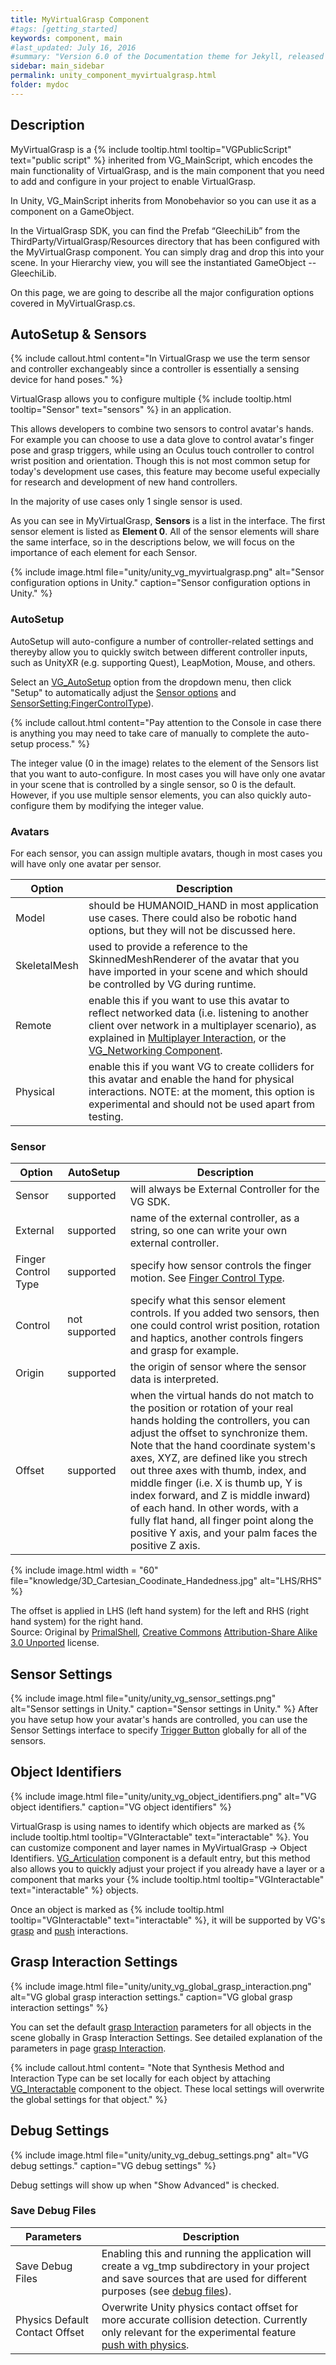 ```yaml
---
title: MyVirtualGrasp Component
#tags: [getting_started]
keywords: component, main
#last_updated: July 16, 2016
#summary: "Version 6.0 of the Documentation theme for Jekyll, released July 4, 2016, implements relative links so you can view the files offline or on any server without configuring urls and baseurls. Additionally, you can store pages in subdirectories. Templates for alerts and images are available."
sidebar: main_sidebar
permalink: unity_component_myvirtualgrasp.html
folder: mydoc
---
```


## Description

MyVirtualGrasp is a {% include tooltip.html tooltip="VGPublicScript" text="public script" %} inherited from VG_MainScript, which encodes the main functionality of VirtualGrasp, and is the main component that you need to add and configure in your project to enable VirtualGrasp.

In Unity, VG_MainScript inherits from Monobehavior so you can use it as a component on a GameObject.

In the VirtualGrasp SDK, you can find the Prefab “GleechiLib” from the ThirdParty/VirtualGrasp/Resources directory that has been configured with the MyVirtualGrasp component. You can simply drag and drop this into your scene. In your Hierarchy view, you will see the instantiated GameObject -- GleechiLib.

On this page, we are going to describe all the major configuration options covered in MyVirtualGrasp.cs.

## AutoSetup & Sensors

{% include callout.html content="In VirtualGrasp we use the term sensor and controller exchangeably since a controller is essentially a sensing device for hand poses." %}

VirtualGrasp allows you to configure multiple {% include tooltip.html tooltip="Sensor" text="sensors" %} in an application. 

This allows developers to combine two sensors to control avatar's hands. For example you can choose to use a data glove to control avatar's finger pose and grasp triggers, while using an Oculus touch controller to control wrist position and orientation. Though this is not most common setup for today's development use cases, this feature may become useful expecially for research and development of new hand controllers. 

In the majority of use cases only 1 single sensor is used. 

As you can see in MyVirtualGrasp, **Sensors** is a list in the interface. The first sensor element is listed as **Element 0**. All of the sensor elements will share the same interface, so in the descriptions below, we will focus on the importance of each element for each Sensor.

{% include image.html file="unity/unity_vg_myvirtualgrasp.png" alt="Sensor configuration options in Unity." caption="Sensor configuration options in Unity." %}

### AutoSetup

AutoSetup will auto-configure a number of controller-related settings and thereyby allow you to quickly switch between different controller inputs, such as UnityXR (e.g. supporting Quest), LeapMotion, Mouse, and others.

Select an [VG_AutoSetup](virtualgrasp_unityapi.html#vg_autosetup) option from the dropdown menu, then click "Setup" to automatically adjust the [Sensor options](#sensor) and [SensorSetting:FingerControlType](#finger-control-type)). 

{% include callout.html content="Pay attention to the Console in case there is anything you may need to take care of manually to complete the auto-setup process." %}

The integer value (0 in the image) relates to the element of the Sensors list that you want to auto-configure.
In most cases you will have only one avatar in your scene that is controlled by a single sensor, so 0 is the default. However, if you use multiple sensor elements, you can also quickly auto-configure them by modifying the integer value.

<!--
<div class="panel-group" id="accordion1">
    <div class="panel panel-default">
        <div class="panel-heading">
            <h4 class="panel-title">
                <a class="noCrossRef accordion-toggle" data-toggle="collapse" data-parent="#accordion1" href="#collapseOne1">Show Image</a>
            </h4>
        </div>
        <div id="collapseOne1" class="panel-collapse collapse noCrossRef">
            <div class="panel-body">
                <img src="/images/unity/unity_vg_myvirtualgrasp.png">
            </div>
        </div>
    </div>
</div>
-->

### Avatars

For each sensor, you can assign multiple avatars, though in most cases you will have only one avatar per sensor.

<!--{% include image.html file="unity/unity_vg_myvirtualgrasp_avatar.png" alt="Avatar configuration options in Unity." caption="Avatar configuration options in Unity." %}-->

| Option | Description |
|-------|--------|
| Model | should be HUMANOID_HAND in most application use cases. There could also be robotic hand options, but they will not be discussed here. | 
| SkeletalMesh| used to provide a reference to the SkinnedMeshRenderer of the avatar that you have imported in your scene and which should be controlled by VG during runtime. | 
| Remote | enable this if you want to use this avatar to reflect networked data (i.e. listening to another client over network in a multiplayer scenario), as explained in [Multiplayer Interaction](multiplayer_interaction.html), or the [VG_Networking Component](unity_component_vgnetworing.html).| 
| Physical | enable this if you want VG to create colliders for this avatar and enable the hand for physical interactions. NOTE: at the moment, this option is experimental and should not be used apart from testing.| 

<!--Check the **Replay** option if you want to use this avatar not for runtime-control, but for replaying recorded sensor data, as explained in [Sensor Record and Replay](sensor_record_replay.html), or the [VG_Recorder Component](unity_component_vgrecorder.html).-->

### Sensor

<!--{% include image.html file="unity/unity_vg_sensor.png" alt="Sensor configuration options in Unity." caption="Sensor configuration options in Unity." %}-->

| Option | AutoSetup | Description |
|-------|--------|--------|
| Sensor | supported | will always be External Controller for the VG SDK. | 
| External| supported | name of the external controller, as a string, so one can write your own external controller.|  
| Finger Control Type | supported | specify how sensor controls the finger motion. See [Finger Control Type](virtualgrasp_unityapi.html#vg_fingercontroltype). | 
| Control | not supported | specify what this sensor element controls. If you added two sensors, then one could control wrist position, rotation and  haptics, another controls fingers and grasp for example.| 
| Origin | supported | the origin of sensor where the sensor data is interpreted. | 
| Offset | supported | when the virtual hands do not match to the position or rotation of your real hands holding the controllers, you can adjust the offset to synchronize them. Note that the hand coordinate system's axes, XYZ, are defined like you strech out three axes with thumb, index, and middle finger (i.e. X is thumb up, Y is index forward, and Z is middle inward) of each hand. In other words, with a fully flat hand, all finger point along the positive Y axis, and your palm faces the positive Z axis.| 

<!--| Finger Control Type | Description |
|-------|--------|
| BY_SENSOR_FULL_DOFS | for sensor that can provide full dofs hand tracking like Leap Motion, the avatar hand will follow your own hand on all dofs. | 
| BY_SENSOR_LOW_DOFS| for sensor that can only provide one dof for each finger, like some data gloves, the avatar hand finger will be bended by just one value for each finger following a predefined animation path | 
| BY_ANIMATION | for all sensor types which all provide a single value, grabbing strength, range between 0.0 and 1.0, all fingers will follow a predefined path in animation. | 
| BY_OSCILLATED_ANIMATION | will let hand animated a little bit when not interacting with any object to avoid "rigid hand" feeling. (Experimental) | 
| BY_EXTERNAL | only relevant for External Controller sensor type, finger will be set by an externally specified finger dofs. | -->

{% include image.html width = "60" file="knowledge/3D_Cartesian_Coodinate_Handedness.jpg" alt="LHS/RHS" %} <figcaption>The offset is applied in LHS (left hand system) for the left and RHS (right hand system) for the right hand.<br>Source: Original by <a href="https://commons.wikimedia.org/wiki/File:3D_Cartesian_Coodinate_Handedness.jpg">PrimalShell</a>, <a href="https://en.wikipedia.org/wiki/en:Creative_Commons">Creative Commons</a> <a href="https://creativecommons.org/licenses/by-sa/3.0/deed.en">Attribution-Share Alike 3.0 Unported</a> license.</figcaption>

## Sensor Settings

{% include image.html file="unity/unity_vg_sensor_settings.png" alt="Sensor settings in Unity." caption="Sensor settings in Unity." %}
After you have setup how your avatar's hands are controlled, you can use the Sensor Settings interface to specify [Trigger Button](virtualgrasp_unityapi.html#vg_vrbutton) globally for all of the sensors.

## Object Identifiers

{% include image.html file="unity/unity_vg_object_identifiers.png" alt="VG object identifiers." caption="VG object identifiers" %}

VirtualGrasp is using names to identify which objects are marked as {% include tooltip.html tooltip="VGInteractable" text="interactable" %}. You can customize component and layer names in MyVirtualGrasp → Object Identifiers. 
[VG_Articulation](unity_component_vgarticulation.html) component is a default entry, but this method also allows you to quickly adjust your project if you already have a layer or a component that marks your {% include tooltip.html tooltip="VGInteractable" text="interactable" %} objects.

Once an object is marked as {% include tooltip.html tooltip="VGInteractable" text="interactable" %}, it will be supported by VG's [grasp](grasp_interaction.html) and [push](push_interaction.html) interactions. 

## Grasp Interaction Settings

{% include image.html file="unity/unity_vg_global_grasp_interaction.png" alt="VG global grasp interaction settings." caption="VG global grasp interaction settings" %}

You can set the default [grasp Interaction](grasp_interaction.html#grasp-interaction) parameters for all objects in the scene globally in Grasp Interaction Settings.
See detailed explanation of the parameters in page [grasp Interaction](grasp_interaction.html#grasp-interaction).

{% include callout.html content= "Note that Synthesis Method and Interaction Type can be set locally for each object by attaching [VG_Interactable](unity_component_vginteractable.html#unity-component-vginteractable) component to the object. These local settings will overwrite the global settings for that object." %} 


<!--### Selection Settings
{% include image.html file="unity/unity_vg_selection_settings.png" alt="VG selection settings." caption="VG selection settings" %}

Selection settings will show up when "Show Advanced" is checked. 

Selection settings provides options to choose how a graspable object is selected and how a grasp is selected
for <a href="#" data-toggle="tooltip" data-original-title="{{site.data.glossary.GraspSynthesis}}">grasp synthesis</a>.

#### Object Selection Method

| Object Selection Method | Description |
|-------|--------|
| INTERNAL_SELECTION | VG inherent graspable object selection method as described in [grasp interaction](grasp_interaction.html#from-object-selection-to-grasp-synthesis) | 
| EXTERNAL_SELECTION| This allows VR developers to implement their own object selection method, and call VG's **SelectObject** api function to select object for grasp interaction |


#### Grasp Selection Method

Grasp selection method is only relevant for <a href="#" data-toggle="tooltip" data-original-title="{{site.data.glossary.StaticGrasp}}">Static Grasp</a>
<a href="#" data-toggle="tooltip" data-original-title="{{site.data.glossary.GraspSynthesisMethod}}">Synthesis Method</a> 
to how to choose a grasp in the database that is **closest** to avatar wrist. How **closeness** is measured differenciate the grasp selection methods.

| Grasp Selection Method | Description |
|-------|--------|
| POS_ROT_COMBINED | choose the grasp closest to wrist combining both position and rotation | 
| MIN_POS| choose the grasp closest to wrist in terms of position |
| MIN_ROT| choose the grasp closest to wrist in terms of rotation |


| Parameters | Description |
|-------|--------|
| Pos Weight | for POS_ROT_COMBINED method, the importance weight on position (as opposed to rotation distance) in range [0.0, 1.0]. If 1.0 is equivalent to MIN_POS; if 0.0 is equivalent to MIN_ROT | 
| Grasp Rot Dist Threshold | rotation distance threshold above which a grasp in DB will not be selected for grasp synthesis | 
| Grasp Pos Dist Threshold | position distance threshold above which a grasp in DB will not be selected for grasp synthesis | 

-->

## Debug Settings
{% include image.html file="unity/unity_vg_debug_settings.png" alt="VG debug settings." caption="VG debug settings" %}

Debug settings will show up when "Show Advanced" is checked. 

### Save Debug Files

| Parameters | Description |
|-------|--------|
| Save Debug Files | Enabling this and running the application will create a vg_tmp subdirectory in your project and save sources that are used for different purposes (see [debug files](debug_files.html)). | 
| Physics Default Contact Offset | Overwrite Unity physics contact offset for more accurate collision detection. Currently only relevant for the experimental feature [push with physics](push_interaction.html#push-with-physics).| 

